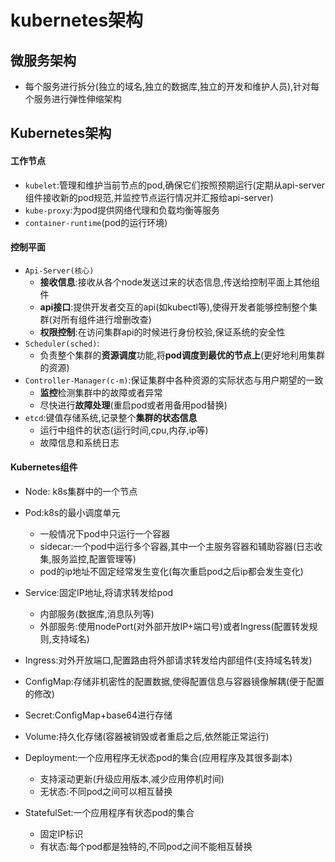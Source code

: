 # kubernetes架构

## 微服务架构

- 每个服务进行拆分(独立的域名,独立的数据库,独立的开发和维护人员),针对每个服务进行弹性伸缩架构

## Kubernetes架构

#### 工作节点

- `kubelet`:管理和维护当前节点的pod,确保它们按照预期运行(定期从api-server组件接收新的pod规范,并监控节点运行情况并汇报给api-server)
- `kube-proxy`:为pod提供网络代理和负载均衡等服务
- `container-runtime`(pod的运行环境)

#### 控制平面

- `Api-Server(核心)`
  - **接收信息**:接收从各个node发送过来的状态信息,传送给控制平面上其他组件
  - **api接口**:提供开发者交互的api(如kubectl等),使得开发者能够控制整个集群(对所有组件进行增删改查)
  - **权限控制**:在访问集群api的时候进行身份校验,保证系统的安全性
- `Scheduler(sched)`:
  - 负责整个集群的**资源调度**功能,将**pod调度到最优的节点上**(更好地利用集群的资源)
- `Controller-Manager(c-m)`:保证集群中各种资源的实际状态与用户期望的一致
  - **监控**检测集群中的故障或者异常
  - 尽快进行**故障处理**(重启pod或者用备用pod替换)
- `etcd`:键值存储系统,记录整个**集群的状态信息**
  - 运行中组件的状态(运行时间,cpu,内存,ip等)
  - 故障信息和系统日志

#### Kubernetes组件

- Node: k8s集群中的一个节点

- Pod:k8s的最小调度单元
  - 一般情况下pod中只运行一个容器
  - sidecar:一个pod中运行多个容器,其中一个主服务容器和辅助容器(日志收集,服务监控,配置管理等)
  - pod的ip地址不固定经常发生变化(每次重启pod之后ip都会发生变化)



- Service:固定IP地址,将请求转发给pod
  - 内部服务(数据库,消息队列等)
  - 外部服务:使用nodePort(对外部开放IP+端口号)或者Ingress(配置转发规则,支持域名)
- Ingress:对外开放端口,配置路由将外部请求转发给内部组件(支持域名转发)



- ConfigMap:存储非机密性的配置数据,使得配置信息与容器镜像解耦(便于配置的修改)
- Secret:ConfigMap+base64进行存储



- Volume:持久化存储(容器被销毁或者重启之后,依然能正常运行)



- Deployment:一个应用程序无状态pod的集合(应用程序及其很多副本)
  - 支持滚动更新(升级应用版本,减少应用停机时间)
  - 无状态:不同pod之间可以相互替换
- StatefulSet:一个应用程序有状态pod的集合
  - 固定IP标识
  - 有状态:每个pod都是独特的,不同pod之间不能相互替换